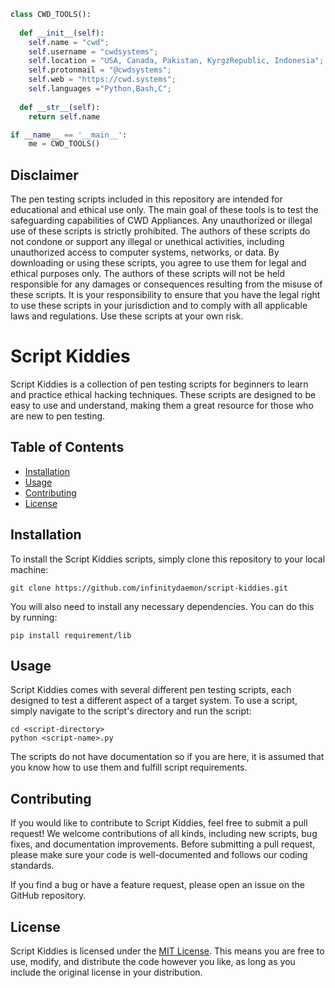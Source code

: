 ```python
class CWD_TOOLS():
    
  def __init__(self):
    self.name = "cwd";
    self.username = "cwdsystems";
    self.location = "USA, Canada, Pakistan, KyrgzRepublic, Indonesia";
    self.protonmail = "@cwdsystems";
    self.web = "https://cwd.systems";
    self.languages ="Python,Bash,C";
  
  def __str__(self):
    return self.name

if __name__ == '__main__':
    me = CWD_TOOLS()
```

## Disclaimer

The pen testing scripts included in this repository are intended for educational and ethical use only. The main goal of these tools is to test the safeguarding capabilities of CWD Appliances. Any unauthorized or illegal use of these scripts is strictly prohibited. The authors of these scripts do not condone or support any illegal or unethical activities, including unauthorized access to computer systems, networks, or data. By downloading or using these scripts, you agree to use them for legal and ethical purposes only. The authors of these scripts will not be held responsible for any damages or consequences resulting from the misuse of these scripts. It is your responsibility to ensure that you have the legal right to use these scripts in your jurisdiction and to comply with all applicable laws and regulations. Use these scripts at your own risk.

# Script Kiddies

Script Kiddies is a collection of pen testing scripts for beginners to learn and practice ethical hacking techniques. These scripts are designed to be easy to use and understand, making them a great resource for those who are new to pen testing.

## Table of Contents

- [Installation](#installation)
- [Usage](#usage)
- [Contributing](#contributing)
- [License](#license)

## Installation

To install the Script Kiddies scripts, simply clone this repository to your local machine:

```
git clone https://github.com/infinitydaemon/script-kiddies.git
```

You will also need to install any necessary dependencies. You can do this by running:

```
pip install requirement/lib
```

## Usage

Script Kiddies comes with several different pen testing scripts, each designed to test a different aspect of a target system. To use a script, simply navigate to the script's directory and run the script:

```
cd <script-directory>
python <script-name>.py
```

The scripts do not have documentation so if you are here, it is assumed that you know how to use them and fulfill script requirements.

## Contributing

If you would like to contribute to Script Kiddies, feel free to submit a pull request! We welcome contributions of all kinds, including new scripts, bug fixes, and documentation improvements. Before submitting a pull request, please make sure your code is well-documented and follows our coding standards.

If you find a bug or have a feature request, please open an issue on the GitHub repository.

## License

Script Kiddies is licensed under the [MIT License](https://github.com/<your-username>/script-kiddies/blob/main/LICENSE). This means you are free to use, modify, and distribute the code however you like, as long as you include the original license in your distribution.
